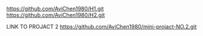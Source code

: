 https://github.com/AviChen1980/H1.git
https://github.com/AviChen1980/H2.git

LINK TO PROJACT 2 https://github.com/AviChen1980/mini-projact-NO.2.git
